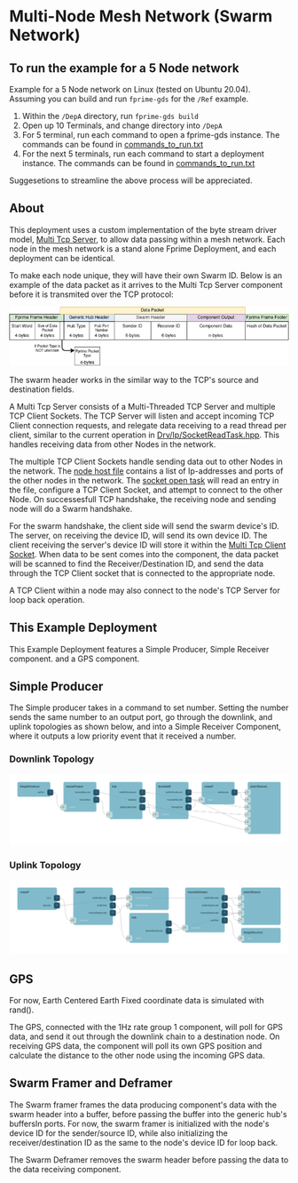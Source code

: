 # Multi-Node Mesh Network (Swarm Network)

## To run the example for a 5 Node network
Example for a 5 Node network on Linux (tested on Ubuntu 20.04). Assuming you can build and run `fprime-gds` for the `/Ref` example.

1. Within the `/DepA` directory, run `fprime-gds build` 
2. Open up 10 Terminals, and change directory into `/DepA`
3. For 5 terminal, run each command to open a fprime-gds instance. The commands can be found in [commands_to_run.txt](commands_to_run.txt)
4. For the next 5 terminals, run each command to start a deployment instance. The commands can be found in [commands_to_run.txt](commands_to_run.txt)

Suggesetions to streamline the above process will be appreciated. 


## About 
This deployment uses a custom implementation of the byte stream driver model, [Multi Tcp Server](../Drv/MultiTcpServer/), to allow data passing within a mesh network. Each node in the mesh network is a stand alone Fprime Deployment, and each deployment can be identical. 

To make each node unique, they will have their own Swarm ID. Below is an example of the data packet as it arrives to the Multi Tcp Server component before it is transmited over the TCP protocol: 

![Data Packet with Swarm Header](img/DataPacket.png)

The swarm header works in the similar way to the TCP's source and destination fields. 

A Multi Tcp Server consists of a Multi-Threaded TCP Server and multiple TCP Client Sockets. The TCP Server will listen and accept incoming TCP Client connection requests, and relegate data receiving to a read thread per client, similar to the current operation in [Drv/Ip/SocketReadTask.hpp](../Drv/Ip/SocketReadTask.hpp). This handles receiving data from other Nodes in the network. 

The multiple TCP Client Sockets handle sending data out to other Nodes in the network. The [node host file](node_host_file_0.txt) contains a list of Ip-addresses and ports of the other nodes in the network. The [socket open task](../Drv/MultiTcpServer/SocketOpenTask.hpp) will read an entry in the file, configure a TCP Client Socket, and attempt to connect to the other Node. On successesfull TCP handshake, the receiving node and sending node will do a Swarm handshake.

For the swarm handshake, the client side will send the swarm device's ID. The server, on receiving the device ID, will send its own device ID. The client receiving the server's device ID will store it within the [Multi Tcp Client Socket](../Drv/MultiTcpServer/MultiTcpClientSocket.hpp). When data to be sent comes into the component, the data packet will be scanned to find the Receiver/Destination ID, and send the data through the TCP Client socket that is connected to the appropriate node. 

A TCP Client within a node may also connect to the node's TCP Server for loop back operation. 

## This Example Deployment
This Example Deployment features a Simple Producer, Simple Receiver component. and a GPS component. 


## Simple Producer
The Simple producer takes in a command to set number. Setting the number sends the same number to an output port, go through the downlink, and uplink topologies as shown below, and into a Simple Receiver Component, where it outputs a low priority event that it received a number. 

### Downlink Topology
![Downlink](img/Downlink.png)

### Uplink Topology
![Uplink](img/Uplink.png) 

## GPS
For now, Earth Centered Earth Fixed coordinate data is simulated with rand(). 

The GPS, connected with the 1Hz rate group 1 component, will poll for GPS data, and send it out through the downlink chain to a destination node. On receiving GPS data, the component will poll its own GPS position and calculate the distance to the other node using the incoming GPS data.

## Swarm Framer and Deframer
The Swarm framer frames the data producing component's data with the swarm header into a buffer, before passing the buffer into the generic hub's buffersIn ports. For now, the swarm framer is initialized with the node's device ID for the sender/source ID, while also initializing the receiver/destination ID as the same to the node's device ID for loop back. 

The Swarm Deframer removes the swarm header before passing the data to the data receiving component. 
